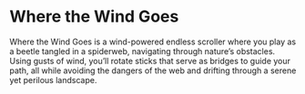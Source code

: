 # Where the Wind Goes

Where the Wind Goes is a wind-powered endless scroller where you play as a beetle tangled in a spiderweb, navigating through nature’s obstacles. Using gusts of wind, you’ll rotate sticks that serve as bridges to guide your path, all while avoiding the dangers of the web and drifting through a serene yet perilous landscape.
